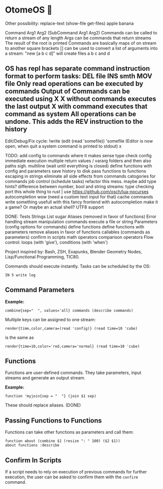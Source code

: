 # OtomeOS 💮

Other possibility:
replace-text (show-file get-files) apple banana

Command Arg1 Arg2 (SubCommand Arg1 Arg2)
Commands can be called to return a stream of any length
Args can be commands that return streams
The result of the root is printed
Commands are basically maps of on stream to another
square brackets [] can be used to convert a list of arguments into a stream:
"new [a b c d]" will create files a b c and d

OS
has repl
has separate command instruction format to perform tasks:
DEL file
INS smth
MOV file
Only read operations can be executed by commands
Output of Commands can be executed using X
X without commands executes the last output
X with command executes that command as system
All operations can be undone. This adds the REV instruction to the history
--
Edit/Debug/Fix cycle:
!write (edit (read 'somefile)) 'somefile
(Editor is now open, when quit a system command is printed to stdout)
x

TODO:
add config to commands where it makes sense
type check config
immediate execution
multiple return values / vararg
folders and then also paths sigh.
multiline (wait until everything is closed)
define functions with config and parameters
save history to disk
pass functions to functions
escaping in strings
eliminate all side effects from commands
catogories for commands
job control (schedule tasks)
refactor this mess. maybe add type hints?
difference between number, bool and string streams: type checking
port this whole thing to rust | use https://github.com/osch/lua-nocurses
autocompletion wow (need a custom text input for that)
cache commands
write something usefull with this
fancy frontend with autocompletion
make it a game? Or maybe an actual shell?
UTF8 support

DONE: Tests
Strings
List sugar
Aliases (removed in favor of functions)
Error handling
stream manipulation commands
execute a file or string
Parameters (config options for commands)
define functions
define functions with parameters
remove aliases in favor of functions
callables (commands as parameters)
confirm in scripts
math operators
comparison operators
Flow control: loops (with 'give'), conditions (with 'when')

Project inspired by: Bash, ZSH, Exapunks, Blender Geometry Nodes, Lisp/Functional Programming, TIC80.

Commands should execute instantly. Tasks can be scheduled by the OS:

```
IN 5 write log
```

## Command Parameters

**Example:**

```
combine{sep="  ", values='all} commands (describe commands)
```

Multiple keys can be assigned to one stream:

```
render{time,color,camera=(read 'config)} (read time=10 'cube)
```

is the same as

```
render{time=10,color='red,camera='normal} (read time=10 'cube)
```

## Functions

Functions are user-defined commands. They take parameters, input streams and
generate an output stream.

**Example:**

```
function 'myjoin{sep = "  "} (join $1 sep) 
```

These should replace aliases. (DONE)

## Passing Functions to Functions

Functions can take other functions as parameters and call them:

```
function about (combine $1 (resize ": " 100) ($2 $1))
about functions :describe
```

## Confirm In Scripts

If a script needs to rely on execution of previous commands for further execution,
the user can be asked to confirm them with the `confirm` command.
